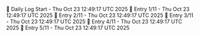 📅 Daily Log Start - Thu Oct 23 12:49:17 UTC 2025
📌 Entry 1/11 - Thu Oct 23 12:49:17 UTC 2025
📌 Entry 2/11 - Thu Oct 23 12:49:17 UTC 2025
📌 Entry 3/11 - Thu Oct 23 12:49:17 UTC 2025
📌 Entry 4/11 - Thu Oct 23 12:49:17 UTC 2025
📌 Entry 5/11 - Thu Oct 23 12:49:17 UTC 2025
